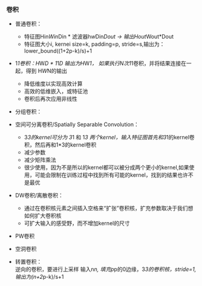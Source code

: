 <!--
 * @Descripttion: 
 * @version: 
 * @Author: jhq
 * @Date: 2022-09-20 23:32:49
 * @LastEditors: jhq
 * @LastEditTime: 2022-09-20 23:34:19
-->
### 卷积
* 普通卷积：
    - 特征图Hin*Win*Din * 滤波器h*w*Din*Dout -> 输出Hout*Wout*Dout
    - 特征图大小i, kernei size=k, padding=p, stride=s,输出为：lower_bound((1+2p-k)/s)+1
    
* 1*1卷积：H*W*D  *  1*1*D  输出为H*W*1， 如果执行N次1*1卷积，并将结果连接在一起，得到 H*W*N的输出  
    * 降低维度以实现高效计算
    * 高效的低维嵌入，或特征池
    * 卷积后再次应用非线性
* 分组卷积：
* 空间可分离卷积/Spatially Separable Convolution：
    - 3*3的kernel可分为 3*1 和 1*3 两个kernel，输入特征图首先和3*1的kernel卷积，然后再和1*3的kernel卷积
    - 减少参数
    - 减少矩阵乘法
    - 很少使用，因为不是所以的kernel都可以被分成两个更小的kernel,如果使用，可能会限制在训练过程中找到所有可能的kernel，找到的结果也许不是最优
* DW卷积/离散卷积：
    - 通过在卷积核元素之间插入空格来“扩张”卷积核，扩充参数取决于我们想如何扩大卷积核
    - 可扩大输入的感受野，而不增加kernel的尺寸
* PW卷积
* 空洞卷积
* 转置卷积：  
    逆向的卷积，要进行上采样
    输入n*n, 填充p*p的0边缘，3*3的卷积核，stride=1, 输出为(n+2*p-k)/s+1